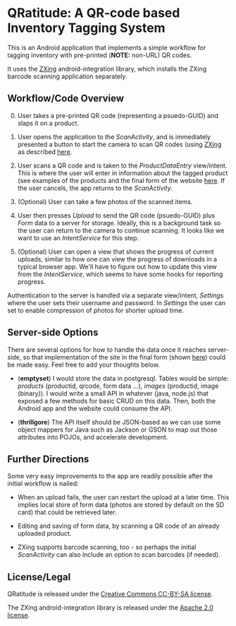 QRatitude: A QR-code based Inventory Tagging System
===================================================

This is an Android application that implements a simple workflow for tagging inventory with pre-printed (**NOTE:** non-URL) QR codes.


It uses the [ZXing](https://code.google.com/p/zxing) android-integration library, which installs the ZXing barcode scanning application separately.

Workflow/Code Overview
----------------------

0. User takes a pre-printed QR code (representing a psuedo-GUID) and slaps it on a product.

1. User opens the application to the *ScanActivity*, and is immediately presented a button to start the camera to scan QR codes (using [ZXing](https://code.google.com/p/zxing/wiki/ScanningViaIntent) as described [here](http://stackoverflow.com/a/6735148/264961).

2. User scans a QR code and is taken to the *ProductDataEntry* view/intent.  This is where the user will enter in information about the tagged product (see examples of the products and the final form of the website [here](http://inventory.lifecyclebuildingcenter.org/).  If the user cancels, the app returns to the *ScanActivity*.

3. (Optional) User can take a few photos of the scanned items.

4. User then presses *Upload* to send the QR code (psuedo-GUID) plus *Form* data to a server for storage.  Ideally, this is a background task so the user can return to the camera to continue scanning.  It looks like we want to use an *IntentService* for this step.

5. (Optional) User can open a view that shows the progress of current uploads, similar to how one can view the progress of downloads in a typical browser app.  We'll have to figure out how to update this view from the *IntentService*, which seems to have some hooks for reporting progress.

Authentication to the server is handled via a separate view/intent, *Settings* where the user sets their username and password.  In *Settings* the user can set to enable compression of photos for shorter upload time.

Server-side Options
-------------------

There are several options for how to handle the data once it reaches server-side, so that implementation of the site in the final form (shown [here](http://inventory.lifecyclebuildingcenter.org)) could be made easy.  Feel free to add your thoughts below.

- (__emptyset__) I would store the data in postgresql.  Tables would be simple: *products* (productid, qrcode, form data ...), *images* (productid, image (binary)).  I would write a small API in whatever (java, node.js) that exposed a few methods for basic CRUD on this data.  Then, both the Android app and the website could consume the API.

- (__thrillgore__) The API itself should be JSON-based as we can use some object mappers for Java such as Jackson or GSON to map out those attributes into POJOs, and accelerate development. 


Further Directions
------------------

Some very easy improvements to the app are readily possible after the initial workflow is nailed:

- When an upload fails, the user can restart the upload at a later time.  This implies local store of form data (photos are stored by default on the SD card) that could be retrieved later.

- Editing and saving of form data, by scanning a QR code of an already uploaded product.

- ZXing supports barcode scanning, too - so perhaps the initial *ScanActivity* can also include an option to scan barcodes (if needed).

License/Legal
-------------

QRatitude is released under the [Creative Commons CC-BY-SA license](http://creativecommons.org/licenses/by-sa/3.0).

The ZXing android-integration library is released under the [Apache 2.0 license](http://www.apache.org/licenses/LICENSE-2.0.html).
